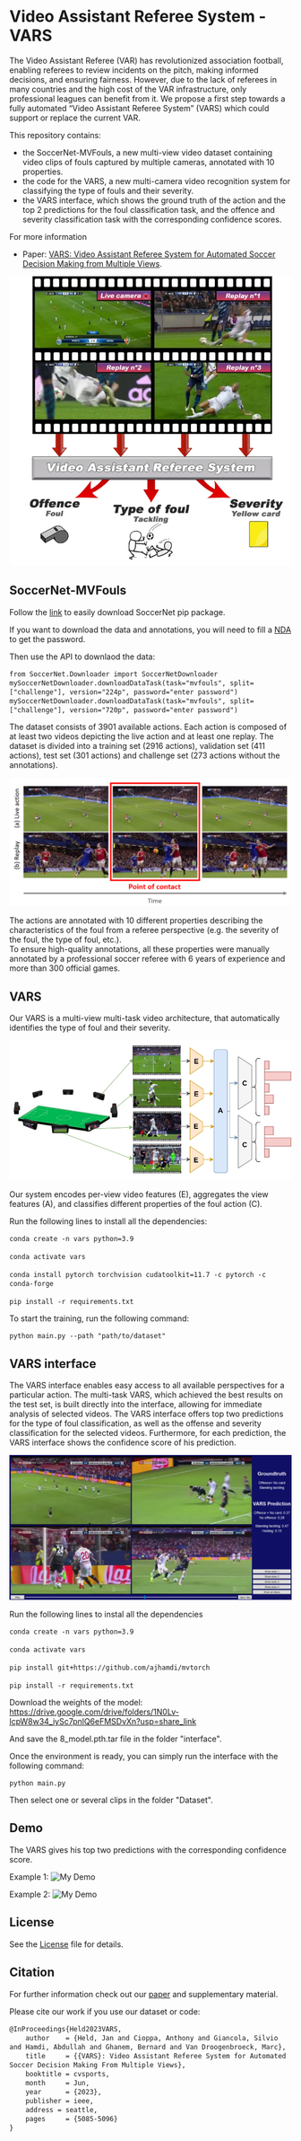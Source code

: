 

# Video Assistant Referee System - VARS

The Video Assistant Referee (VAR) has revolutionized association football, enabling referees to review incidents on the pitch, making informed decisions, and ensuring fairness. However, due to the lack of referees in many countries and the high cost of the VAR infrastructure, only professional leagues can benefit from it. 
We propose a first step towards a fully automated “Video Assistant Referee System” (VARS) which could support or replace the current VAR.

This repository contains:
 * the SoccerNet-MVFouls, a new multi-view video dataset containing video clips of fouls captured by multiple cameras, annotated with 10 properties.
 * the code for the VARS, a new multi-camera video recognition system for classifying the type of fouls and their severity. 
* the VARS interface, which shows the ground truth of the action and the top 2 predictions for the foul classification task, and the offence and severity classification task with the corresponding confidence scores.

For more information
* Paper: [VARS: Video Assistant Referee System for Automated Soccer Decision Making from Multiple Views](https://arxiv.org/abs/2304.04617).


![My Image](images/abstract_image.jpg)
## SoccerNet-MVFouls

Follow the [link](https://pypi.org/project/SoccerNet/) to easily download SoccerNet pip package.

If you want to download the data and annotations, you will need to fill a [NDA](https://docs.google.com/forms/d/e/1FAIpQLSfYFqjZNm4IgwGnyJXDPk2Ko_lZcbVtYX73w5lf6din5nxfmA/viewform) to get the password.

Then use the API to downlaod the data:

```
from SoccerNet.Downloader import SoccerNetDownloader
mySoccerNetDownloader.downloadDataTask(task="mvfouls", split=["challenge"], version="224p", password="enter password")
mySoccerNetDownloader.downloadDataTask(task="mvfouls", split=["challenge"], version="720p", password="enter password")
```

The dataset consists of 3901 available actions. Each action is composed of at least two videos depicting the live action and at least one replay. 
The dataset is divided into a training set (2916 actions), validation set (411 actions), test set (301 actions) and challenge set (273 actions without the annotations).

![My Image](images/dataset_example.png)

The actions are annotated with 10 different properties describing the characteristics of the foul from a referee
perspective (e.g. the severity of the foul, the type of foul,
etc.). \
To ensure high-quality annotations, all these properties were manually annotated by a professional soccer referee with 6 years of experience and more than 300 official
games.
## VARS

Our VARS is a multi-view multi-task video architecture, that automatically identifies the type of foul and their severity. 

![My Image](images/pipeline_mvfoul.jpg)

Our system encodes per-view video features (E), aggregates the view features (A), and classifies different properties of the foul action (C).

Run the following lines to install all the dependencies:
```
conda create -n vars python=3.9

conda activate vars

conda install pytorch torchvision cudatoolkit=11.7 -c pytorch -c conda-forge

pip install -r requirements.txt
```

To start the training, run the following command:

```
python main.py --path "path/to/dataset" 
```

## VARS interface

The VARS interface enables easy access to all available
perspectives for a particular action. The multi-task VARS,
which achieved the best results on the test set, is built directly into the interface, allowing for immediate analysis of
selected videos. The VARS interface offers top two predictions for the type of foul classification, as well as the offense and severity classification for the selected videos. Furthermore, for each prediction, the VARS interface shows the confidence score of his prediction.

![My Image](images/vars_interface.png)

Run the following lines to instal all the dependencies
```
conda create -n vars python=3.9

conda activate vars

pip install git+https://github.com/ajhamdi/mvtorch

pip install -r requirements.txt
```
Download the weights of the model: https://drive.google.com/drive/folders/1N0Lv-lcpW8w34_iySc7pnlQ6eFMSDvXn?usp=share_link

And save the 8_model.pth.tar file in the folder "interface".

Once the environment is ready, you can simply run the interface with the following command:
```
python main.py
```
Then select one or several clips in the folder "Dataset".


## Demo
The VARS gives his top two predictions with the corresponding confidence score.

Example 1:
![My Demo](images/HighLeg_RedCard_GIF.gif)

Example 2:
![My Demo](images/Tackling_YellowCard_GIF.gif)

## License
See the [License](LICENSE) file for details.



## Citation

For further information check out our [paper](https://arxiv.org/abs/2304.04617) and supplementary material.

Please cite our work if you use our dataset or code:
```
@InProceedings{Held2023VARS,
    author    = {Held, Jan and Cioppa, Anthony and Giancola, Silvio and Hamdi, Abdullah and Ghanem, Bernard and Van Droogenbroeck, Marc},
    title     = {{VARS}: Video Assistant Referee System for Automated Soccer Decision Making From Multiple Views},
    booktitle = cvsports,
    month     = Jun,
    year      = {2023},
	publisher = ieee,
	address = seattle,
    pages     = {5085-5096}
}
```
